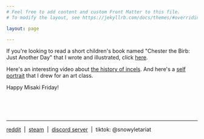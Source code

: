 ```yaml
---
# Feel free to add content and custom Front Matter to this file.
# To modify the layout, see https://jekyllrb.com/docs/themes/#overriding-theme-defaults

layout: page

---
```


If you're looking to read a short children's book named "Chester the Birb: Just Another Day" that I wrote and illustrated, click [here](http://ecooecoo.com/chesterthebirb/).

Here's an interesting video about [the history of incels](https://www.youtube.com/watch?v=VTMxRvoJXVc). And here's a [self portrait](https://cdn.discordapp.com/attachments/531598247559692298/714393992430878750/IMG_3701.jpg) that I drew for an art class.

Happy Misaki Friday!

<br><br><br>

---

[reddit](https://www.reddit.com/user/snowyknows/) &nbsp;\|&nbsp; [steam](https://steamcommunity.com/id/ecooecoo) &nbsp;\|&nbsp; [discord server](https://discord.gg/Uw3Nrjv) &nbsp;\|&nbsp; tiktok: @snowyletariat


